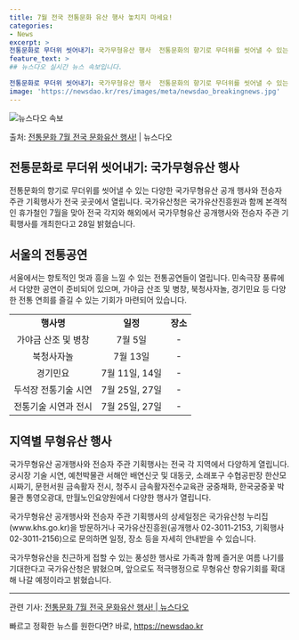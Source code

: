 ```yaml
---
title: 7월 전국 전통문화 유산 행사 놓치지 마세요!
categories:
- News
excerpt: >
전통문화로 무더위 씻어내기: 국가무형유산 행사  전통문화의 향기로 무더위를 씻어낼 수 있는 다양한 국가무형유…
feature_text: >
## 뉴스다오 실시간 뉴스 속보입니다.

전통문화로 무더위 씻어내기: 국가무형유산 행사  전통문화의 향기로 무더위를 씻어낼 수 있는 다양한 국가무형유…
image: 'https://newsdao.kr/res/images/meta/newsdao_breakingnews.jpg'
---
```


![뉴스다오 속보](https://newsdao.kr/res/images/meta/newsdao_breakingnews.jpg)

<p>출처: <a href="https://newsdao.kr/4503" rel="dofollow">전통문화 7월 전국 문화유산 행사!</a> | 뉴스다오</p>

<h2 data-ke-size="size26">전통문화로 무더위 씻어내기: 국가무형유산 행사</h2>
<p data-ke-size="size16">전통문화의 향기로 무더위를 씻어낼 수 있는 다양한 국가무형유산 공개 행사와 전승자 주관 기획행사가 전국 곳곳에서 열립니다. 국가유산청은 국가유산진흥원과 함께 본격적인 휴가철인 7월을 맞아 전국 각지와 해외에서 국가무형유산 공개행사와 전승자 주관 기획행사를 개최한다고 28일 밝혔습니다.</p>

<h2 data-ke-size="size23">서울의 전통공연</h2>
<p data-ke-size="size16">서울에서는 향토적인 멋과 흥을 느낄 수 있는 전통공연들이 열립니다. 민속극장 풍류에서 다양한 공연이 준비되어 있으며, 가야금 산조 및 병창, 북청사자놀, 경기민요 등 다양한 전통 연희를 즐길 수 있는 기회가 마련되어 있습니다.</p>
<table>
	<tr>
		<td style="text-align: center; height: 17px;"><b>행사명</b></td>
		<td style="text-align: center; height: 17px;"><b>일정</b></td>
		<td style="text-align: center; height: 17px;"><b>장소</b></td>
	</tr>
	<tr>
		<td style="text-align: center; height: 17px;">가야금 산조 및 병창</td>
		<td style="text-align: center; height: 17px;">7월 5일</td>
		<td style="text-align: center; height: 17px;">-</td>
	</tr>
	<tr>
		<td style="text-align: center; height: 17px;">북청사자놀</td>
		<td style="text-align: center; height: 17px;">7월 13일</td>
		<td style="text-align: center; height: 17px;">-</td>
	</tr>
	<tr>
		<td style="text-align: center; height: 17px;">경기민요</td>
		<td style="text-align: center; height: 17px;">7월 11일, 14일</td>
		<td style="text-align: center; height: 17px;">-</td>
	</tr>
	<tr>
		<td style="text-align: center; height: 17px;">두석장 전통기술 시연</td>
		<td style="text-align: center; height: 17px;">7월 25일, 27일</td>
		<td style="text-align: center; height: 17px;">-</td>
	</tr>
	<tr>
		<td style="text-align: center; height: 17px;">전통기술 시연과 전시</td>
		<td style="text-align: center; height: 17px;">7월 25일, 27일</td>
		<td style="text-align: center; height: 17px;">-</td>
	</tr>
</table>

<h2 data-ke-size="size23">지역별 무형유산 행사</h2>
<p data-ke-size="size16">국가무형유산 공개행사와 전승자 주관 기획행사는 전국 각 지역에서 다양하게 열립니다. 궁시장 기술 시연, 예천박물관 서해안 배연신굿 및 대동굿, 소래포구 수협공판장 한산모시짜기, 문헌서원 금속활자 전시, 청주시 금속활자전수교육관 궁중채화, 한국궁중꽃 박물관 통영오광대, 만월노인요양원에서 다양한 행사가 열립니다.</p>

<p data-ke-size="size16">국가무형유산 공개행사와 전승자 주관 기획행사의 상세일정은 국가유산청 누리집(www.khs.go.kr)을 방문하거나 국가유산진흥원(공개행사 02-3011-2153, 기획행사 02-3011-2156)으로 문의하면 일정, 장소 등을 자세히 안내받을 수 있습니다.</p>

<p data-ke-size="size16">국가무형유산을 친근하게 접할 수 있는 풍성한 행사로 가족과 함께 즐거운 여름 나기를 기대한다고 국가유산청은 밝혔으며, 앞으로도 적극행정으로 무형유산 향유기회를 확대해 나갈 예정이라고 밝혔습니다.</p>

<hr>

<p data-ke-size="size16">관련 기사: <a href="https://newsdao.kr/4503">전통문화 7월 전국 문화유산 행사! | 뉴스다오</a></p> 

빠르고 정확한 뉴스를 원한다면? 바로, <a href="https://newsdao.kr" rel="dofollow">https://newsdao.kr</a>


    
